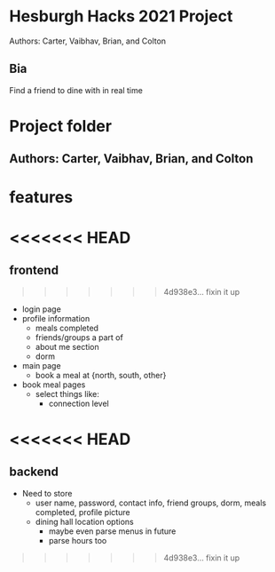 # Hesburgh Hacks 2021 Project
Authors: Carter, Vaibhav, Brian, and Colton


## Bia
Find a friend to dine with in real time
# Project folder
## Authors: Carter, Vaibhav, Brian, and Colton

# features
<<<<<<< HEAD
=======
## frontend
>>>>>>> 4d938e3... fixin it up
- login page
- profile information
    - meals completed
    - friends/groups a part of
    - about me section
    - dorm
- main page
    - book a meal at {north, south, other}
- book meal pages
    - select things like:
        - connection level

<<<<<<< HEAD
=======
## backend
- Need to store
    - user name, password, contact info, friend groups, dorm, meals completed, profile picture
    - dining hall location options
        - maybe even parse menus in future
        - parse hours too

>>>>>>> 4d938e3... fixin it up
